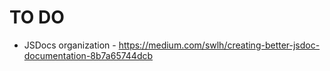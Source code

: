 # TO DO

-  JSDocs organization - https://medium.com/swlh/creating-better-jsdoc-documentation-8b7a65744dcb
